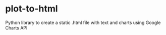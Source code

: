 # plot-to-html
Python library to create a static .html file with text and charts using Google Charts API
